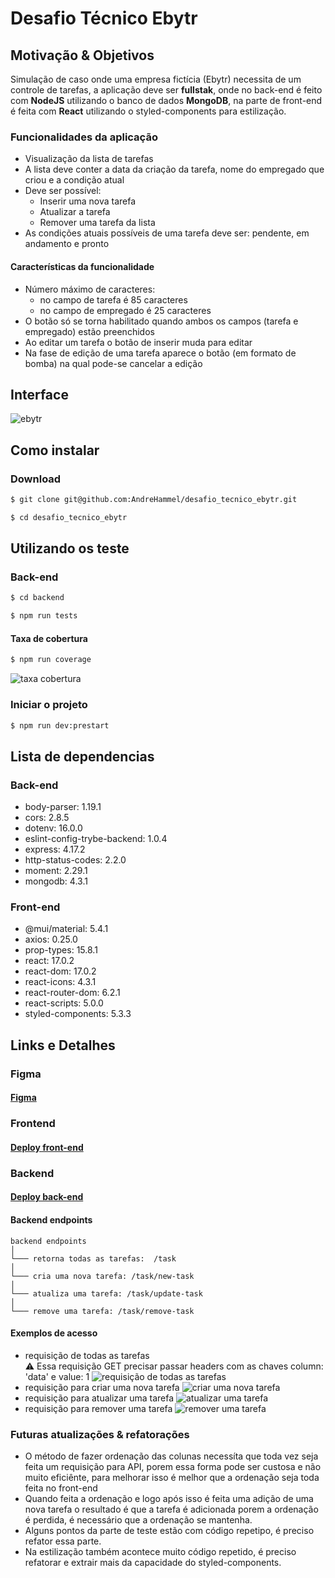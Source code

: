 # Desafio Técnico Ebytr

## Motivação & Objetivos

  Simulação de caso onde uma empresa fictícia (Ebytr) necessita de um controle de tarefas, a aplicação deve ser **fullstak**, onde no back-end é feito com **NodeJS** utilizando o banco de dados **MongoDB**, na parte de front-end é feita com **React** utilizando o styled-components para estilização.

### Funcionalidades da aplicação

  - Visualização da lista de tarefas
  - A lista deve conter a data da criação da tarefa, nome do empregado que criou e a condição atual
  - Deve ser possível:
      * Inserir uma nova tarefa
      * Atualizar a tarefa
      * Remover uma tarefa da lista
  - As condições atuais possíveis de uma tarefa deve ser: pendente, em andamento e pronto

#### Características da funcionalidade

  - Número máximo de caracteres:
    * no campo de tarefa é 85 caracteres
    * no campo de empregado é 25 caracteres
  - O botão só se torna habilitado quando ambos os campos (tarefa e empregado) estão preenchidos
  - Ao editar um tarefa o botão de inserir muda para editar
  - Na fase de edição de uma tarefa aparece o botão (em formato de bomba) na qual pode-se cancelar a edição

## Interface
![ebytr](https://user-images.githubusercontent.com/54488551/154064637-8977b188-c114-46da-b5cf-a0caa04482b3.gif)

## Como instalar

### Download

```sh
$ git clone git@github.com:AndreHammel/desafio_tecnico_ebytr.git
```

```sh
$ cd desafio_tecnico_ebytr
```

## Utilizando os teste

### Back-end

```sh
$ cd backend
```

```sh
$ npm run tests
```

#### Taxa de cobertura

```sh
$ npm run coverage
```
![taxa cobertura](https://user-images.githubusercontent.com/54488551/154141214-0206fac0-f729-4765-87d2-86d2dce01c1e.png)


### Iniciar o projeto

```sh
$ npm run dev:prestart
```

## Lista de dependencias

### Back-end

* body-parser: 1.19.1
* cors: 2.8.5
* dotenv: 16.0.0
* eslint-config-trybe-backend: 1.0.4
* express: 4.17.2
* http-status-codes: 2.2.0
* moment: 2.29.1
* mongodb: 4.3.1

### Front-end

* @mui/material: 5.4.1
* axios: 0.25.0
* prop-types: 15.8.1
* react: 17.0.2
* react-dom: 17.0.2
* react-icons: 4.3.1
* react-router-dom: 6.2.1
* react-scripts: 5.0.0
* styled-components: 5.3.3

## Links e Detalhes

### Figma

#### [Figma](https://www.figma.com/file/Vli77MPIoMZMwpqSTtQDrX/Desafio-T%C3%A9cnico---Ebytr?node-id=0%3A1)

### Frontend

#### [Deploy front-end](https://frontend-ebytr-1000.herokuapp.com/task-management)

### Backend

#### [Deploy back-end](https://backend-ebytr-1000.herokuapp.com/task)

#### Backend endpoints
```
backend endpoints
│
└─── retorna todas as tarefas:  /task
│
└─── cria uma nova tarefa: /task/new-task
│
└─── atualiza uma tarefa: /task/update-task
│
└─── remove uma tarefa: /task/remove-task
```
#### Exemplos de acesso

* requisição de todas as tarefas\
:warning: Essa requisição GET precisar passar headers com as chaves column: 'data' e value: 1
![requisição de todas as tarefas](https://user-images.githubusercontent.com/54488551/154137855-a96789cc-4ff0-440c-80e2-ea8963736425.png)
* requisição para criar uma nova tarefa
![criar uma nova tarefa](https://user-images.githubusercontent.com/54488551/154138040-a85cdaf5-c6fb-4ccd-87cb-8bfcbf5bbdc8.png)
* requisição para atualizar uma tarefa
![atualizar uma tarefa](https://user-images.githubusercontent.com/54488551/154138074-7d552ef1-c297-448f-a84a-509c87f30167.png)
* requisição para remover uma tarefa
![remover uma tarefa](https://user-images.githubusercontent.com/54488551/154138086-2142a0c2-88b6-4512-9412-3c5bc85664af.png)

### Futuras atualizações & refatorações

* O método de fazer ordenação das colunas necessíta que toda vez seja feita um requisição para API, porem essa forma pode ser custosa e não muito eficiênte, para melhorar isso é melhor que a ordenação seja toda feita no front-end
* Quando feita a ordenação e logo após isso é feita uma adição de uma nova tarefa o resultado é que a tarefa é adicionada  porem a ordenação é perdida, é necessário que a ordenação se mantenha.
* Alguns pontos da parte de teste estão com código repetipo, é preciso refator essa parte.
* Na estilização também acontece muito código repetido, é preciso refatorar e extrair mais da capacidade do styled-components.